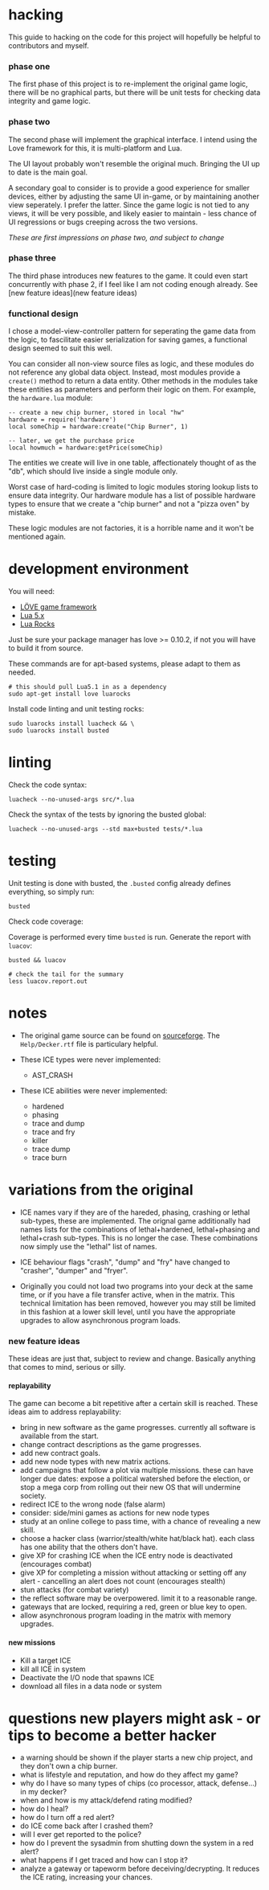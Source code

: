 # hacking

This guide to hacking on the code for this project will hopefully be helpful to contributors and myself.

### phase one

The first phase of this project is to re-implement the original game logic, there will be no graphical parts, but there will be unit tests for checking data integrity and game logic.

### phase two

The second phase will implement the graphical interface. I intend using the Love framework for this, it is multi-platform and Lua.

The UI layout probably won't resemble the original much. Bringing the UI up to date is the main goal.

A secondary goal to consider is to provide a good experience for smaller devices, either by adjusting the same UI in-game, or by maintaining another view seperately. I prefer the latter. Since the game logic is not tied to any views, it will be very possible, and likely easier to maintain - less chance of UI regressions or bugs creeping across the two versions.

_These are first impressions on phase two, and subject to change_

### phase three

The third phase introduces new features to the game. It could even start concurrently with phase 2, if I feel like I am not coding enough already. See [new feature ideas](new feature ideas)

### functional design

I chose a model-view-controller pattern for seperating the game data from the logic, to fascilitate easier serialization for saving games, a functional design seemed to suit this well.

You can consider all non-view source files as logic, and these modules do not reference any global data object. Instead, most modules provide a `create()` method to return a data entity. Other methods in the modules take these entities as parameters and perform their logic on them. For example, the `hardware.lua` module:

```
-- create a new chip burner, stored in local "hw"
hardware = require('hardware')
local someChip = hardware:create("Chip Burner", 1)

-- later, we get the purchase price
local howmuch = hardware:getPrice(someChip)
```

The entities we create will live in one table, affectionately thought of as the "db", which should live inside a single module only.

Worst case of hard-coding is limited to logic modules storing lookup lists to ensure data integrity. Our hardware module has a list of possible hardware types to ensure that we create a "chip burner" and not a "pizza oven" by mistake.

These logic modules are not factories, it is a horrible name and it won't be mentioned again.

# development environment

You will need:

* [LÖVE game framework](http://love2d.org/)
* [Lua 5.x](http://www.lua.org/)
* [Lua Rocks](https://luarocks.org/)

Just be sure your package manager has love >= 0.10.2, if not you will have to build it from source.

These commands are for apt-based systems, please adapt to them as needed.

```
# this should pull Lua5.1 in as a dependency
sudo apt-get install love luarocks
```

Install code linting and unit testing rocks:

```
sudo luarocks install luacheck && \
sudo luarocks install busted
```

# linting

Check the code syntax:

```
luacheck --no-unused-args src/*.lua
```

Check the syntax of the tests by ignoring the busted global:

```
luacheck --no-unused-args --std max+busted tests/*.lua
```

# testing

Unit testing is done with busted, the `.busted` config already defines everything, so simply run:

```
busted
```

Check code coverage:

Coverage is performed every time `busted` is run. Generate the report with `luacov`:

```
busted && luacov

# check the tail for the summary
less luacov.report.out
```

# notes

* The original game source can be found on [sourceforge](https://sourceforge.net/projects/decker/files/decker/Decker%201.12/). The `Help/Decker.rtf` file is particulary helpful.

* These ICE types were never implemented:
  * AST_CRASH

* These ICE abilities were never implemented:
  * hardened
  * phasing
  * trace and dump
  * trace and fry
  * killer
  * trace dump
  * trace burn

# variations from the original

* ICE names vary if they are of the hareded, phasing, crashing or lethal sub-types, these are implemented. The orignal game additionally had names lists for the combinations of lethal+hardened, lethal+phasing and lethal+crash sub-types. This is no longer the case. These combinations now simply use the "lethal" list of names.

* ICE behaviour flags "crash", "dump" and "fry" have changed to "crasher", "dumper" and "fryer".

* Originally you could not load two programs into your deck at the same time, or if you have a file transfer active, when in the matrix. This technical limitation has been removed, however you may still be limited in this fashion at a lower skill level, until you have the appropriate upgrades to allow asynchronous program loads.

### new feature ideas

These ideas are just that, subject to review and change. Basically anything that comes to mind, serious or silly.

#### replayability

The game can become a bit repetitive after a certain skill is reached. These ideas aim to address replayability:

* bring in new software as the game progresses. currently all software is available from the start.
* change contract descriptions as the game progresses.
* add new contract goals.
* add new node types with new matrix actions.
* add campaigns that follow a plot via multiple missions. these can have longer due dates: expose a political watershed before the election, or stop a mega corp from rolling out their new OS that will undermine society.
* redirect ICE to the wrong node (false alarm)
* consider: side/mini games as actions for new node types
* study at an online college to pass time, with a chance of revealing a new skill.
* choose a hacker class (warrior/stealth/white hat/black hat). each class has one ability that the others don't have.
* give XP for crashing ICE when the ICE entry node is deactivated (encourages combat)
* give XP for completing a mission without attacking or setting off any alert - cancelling an alert does not count (encourages stealth)
* stun attacks (for combat variety)
* the reflect software may be overpowered. limit it to a reasonable range.
* gateways that are locked, requiring a red, green or blue key to open.
* allow asynchronous program loading in the matrix with memory upgrades.

#### new missions

* Kill a target ICE
* kill all ICE in system
* Deactivate the I/O node that spawns ICE
* download all files in a data node or system

# questions new players might ask - or tips to become a better hacker

* a warning should be shown if the player starts a new chip project, and they don't own a chip burner.
* what is lifestyle and reputation, and how do they affect my game?
* why do I have so many types of chips (co processor, attack, defense...) in my decker?
* when and how is my attack/defend rating modified?
* how do I heal?
* how do I turn off a red alert?
* do ICE come back after I crashed them?
* will I ever get reported to the police?
* how do I prevent the sysadmin from shutting down the system in a red alert?
* what happens if I get traced and how can I stop it?
* analyze a gateway or tapeworm before deceiving/decrypting. It reduces the ICE rating, increasing your chances.

